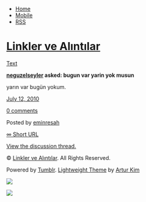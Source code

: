 -   [Home](/)
-   [Mobile](/mobile)
-   [RSS](http://eminresah.tumblr.com/rss)

[Linkler ve Alıntılar](/)
=========================

[Text](http://eminresah.tumblr.com/post/800795480/bugun-var-yarin-yok-musun)

**[neguzelseyler](http://neguzelseyler.tumblr.com/) asked: bugun var
yarin yok musun**

yarın var bugün yokum.

[July 12,
2010](http://eminresah.tumblr.com/post/800795480/bugun-var-yarin-yok-musun)

[0
comments](http://eminresah.tumblr.com/post/800795480/bugun-var-yarin-yok-musun#disqus_thread)

Posted by [eminresah](http://eminresah.tumblr.com/)

[∞ Short URL](http://tmblr.co/ZWS1OylkojO)

[View the discussion thread.](http://erblog.disqus.com/?url=ref)

© [Linkler ve Alıntılar](/). All Rights Reserved.

Powered by [Tumblr](http://tumblr.com). [Lightweight
Theme](http://www.tumblr.com/theme/10820) by [Artur
Kim](http://arturkim.com)

![](https://px.srvcs.tumblr.com/impixu?T=1434919001&J=eyJ0eXBlIjoidXJsIiwidXJsIjoiaHR0cDpcL1wvZW1pbnJlc2FoLnR1bWJsci5jb21cL3Bvc3RcLzgwMDc5NTQ4MFwvYnVndW4tdmFyLXlhcmluLXlvay1tdXN1biIsInJlcXR5cGUiOjAsInJvdXRlIjoiXC9wb3N0XC86aWRcLzpzdW1tYXJ5Iiwibm9zY3JpcHQiOjF9&U=AKNBEOMMMA&K=6bbcc4ccd8ef7ccc91e9579eaba82bede57d9d4d2569000136c93bb89aa2fa7d&R=)

![](https://px.srvcs.tumblr.com/impixu?T=1434919001&J=eyJ0eXBlIjoicG9zdCIsInVybCI6Imh0dHA6XC9cL2VtaW5yZXNhaC50dW1ibHIuY29tXC9wb3N0XC84MDA3OTU0ODBcL2J1Z3VuLXZhci15YXJpbi15b2stbXVzdW4iLCJyZXF0eXBlIjowLCJyb3V0ZSI6IlwvcG9zdFwvOmlkXC86c3VtbWFyeSIsInBvc3RzIjpbeyJwb3N0aWQiOiI4MDA3OTU0ODAiLCJibG9naWQiOiIzNjQ4MDI4Iiwic291cmNlIjozM31dLCJub3NjcmlwdCI6MX0=&U=PAAHIHKIAF&K=3165b021e8538b8e6eb414f919b2a2a2ff2962bfc7dbca4775c7ce417c6b5ba2&R=)

